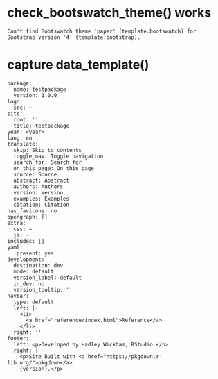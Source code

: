 # check_bootswatch_theme() works

    Can't find Bootswatch theme 'paper' (template.bootswatch) for Bootstrap version '4' (template.bootstrap).

# capture data_template()

    package:
      name: testpackage
      version: 1.0.0
    logo:
      src: ~
    site:
      root: ''
      title: testpackage
    year: <year>
    lang: en
    translate:
      skip: Skip to contents
      toggle_nav: Toggle navigation
      search_for: Search for
      on_this_page: On this page
      source: Source
      abstract: Abstract
      authors: Authors
      version: Version
      examples: Examples
      citation: Citation
    has_favicons: no
    opengraph: []
    extra:
      css: ~
      js: ~
    includes: []
    yaml:
      .present: yes
    development:
      destination: dev
      mode: default
      version_label: default
      in_dev: no
      version_tooltip: ''
    navbar:
      type: default
      left: |-
        <li>
          <a href="reference/index.html">Reference</a>
        </li>
      right: ''
    footer:
      left: <p>Developed by Hadley Wickham, RStudio.</p>
      right: |-
        <p>Site built with <a href="https://pkgdown.r-lib.org/">pkgdown</a>
        {version}.</p>
    

